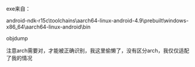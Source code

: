 exe来自：

android-ndk-r15c\toolchains\aarch64-linux-android-4.9\prebuilt\windows-x86_64\aarch64-linux-android\bin


objdump 



注意arch需要对，才能被正确识别，我这里偷懒了，没有区分arch，我仅仅适配了我的情况